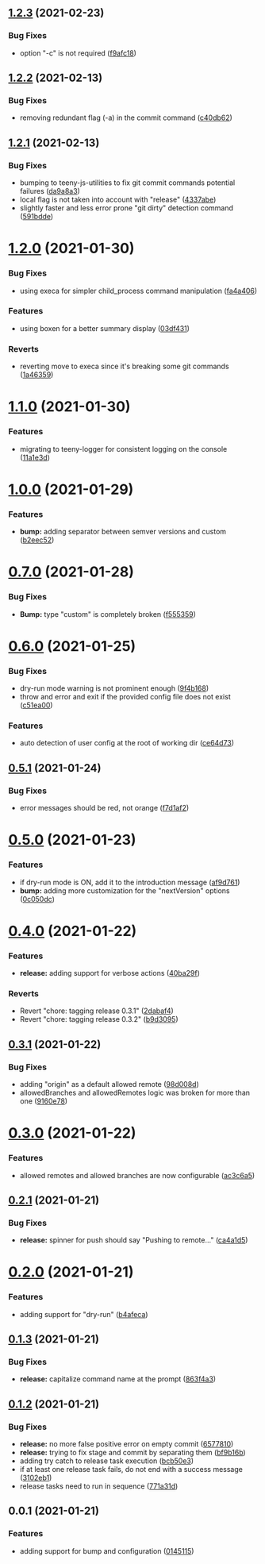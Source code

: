 ## [1.2.3](https://github.com/aversini/bump-and-release/compare/v1.2.2...v1.2.3) (2021-02-23)


### Bug Fixes

* option "-c" is not required ([f9afc18](https://github.com/aversini/bump-and-release/commit/f9afc18d4ca5478cc906ee79c81f45fd803b272a))



## [1.2.2](https://github.com/aversini/bump-and-release/compare/v1.2.1...v1.2.2) (2021-02-13)


### Bug Fixes

* removing redundant flag (-a) in the commit command ([c40db62](https://github.com/aversini/bump-and-release/commit/c40db62310b10f16519dc9c445afbcc1a890958e))



## [1.2.1](https://github.com/aversini/bump-and-release/compare/v1.2.0...v1.2.1) (2021-02-13)


### Bug Fixes

* bumping to teeny-js-utilities to fix git commit commands potential failures ([da9a8a3](https://github.com/aversini/bump-and-release/commit/da9a8a32f456de683b10245a2a46de6bb4f50deb))
* local flag is not taken into account with "release" ([4337abe](https://github.com/aversini/bump-and-release/commit/4337abe7d02fa81ebb02aeb3139f1addac13a946))
* slightly faster and less error prone "git dirty" detection command ([591bdde](https://github.com/aversini/bump-and-release/commit/591bdde46eb623dd90fd879fd4a36397d7770c59))



# [1.2.0](https://github.com/aversini/bump-and-release/compare/v1.1.0...v1.2.0) (2021-01-30)


### Bug Fixes

* using execa for simpler child_process command manipulation ([fa4a406](https://github.com/aversini/bump-and-release/commit/fa4a4069286a0046f76e8116a4b0fc9ead503824))


### Features

* using boxen for a better summary display ([03df431](https://github.com/aversini/bump-and-release/commit/03df43101f55f91922781109c0cef837e77056ce))


### Reverts

* reverting move to execa since it's breaking some git commands ([1a46359](https://github.com/aversini/bump-and-release/commit/1a46359bf52dd45f160cba27099e5936b074e12a))



# [1.1.0](https://github.com/aversini/bump-and-release/compare/v1.0.0...v1.1.0) (2021-01-30)


### Features

* migrating to teeny-logger for consistent logging on the console ([11a1e3d](https://github.com/aversini/bump-and-release/commit/11a1e3d74b074eaf3df5594e24b64a1fb4b4efc5))



# [1.0.0](https://github.com/aversini/bump-and-release/compare/v0.7.0...v1.0.0) (2021-01-29)


### Features

* **bump:** adding separator between semver versions and custom ([b2eec52](https://github.com/aversini/bump-and-release/commit/b2eec528c87360275cfcd2d49abc970b72104374))



# [0.7.0](https://github.com/aversini/bump-and-release/compare/v0.6.0...v0.7.0) (2021-01-28)


### Bug Fixes

* **Bump:** type "custom" is completely broken ([f555359](https://github.com/aversini/bump-and-release/commit/f5553595e3945450df0c70d9fb403cf05ee9fbda))



# [0.6.0](https://github.com/aversini/bump-and-release/compare/v0.5.1...v0.6.0) (2021-01-25)


### Bug Fixes

* dry-run mode warning is not prominent enough ([9f4b168](https://github.com/aversini/bump-and-release/commit/9f4b168fe0c2688f07806230049e20a6ee3f3f26))
* throw and error and exit if the provided config file does not exist ([c51ea00](https://github.com/aversini/bump-and-release/commit/c51ea00ba9cbe45a276b61f640f11bef1f884252))


### Features

* auto detection of user config at the root of working dir ([ce64d73](https://github.com/aversini/bump-and-release/commit/ce64d73d4197975470febec33263cb5d98d340a9))



## [0.5.1](https://github.com/aversini/bump-and-release/compare/v0.5.0...v0.5.1) (2021-01-24)


### Bug Fixes

* error messages should be red, not orange ([f7d1af2](https://github.com/aversini/bump-and-release/commit/f7d1af2c8f4e32c74ef3494c7877d26a9db1dd57))



# [0.5.0](https://github.com/aversini/bump-and-release/compare/v0.4.0...v0.5.0) (2021-01-23)


### Features

* if dry-run mode is ON, add it to the introduction message ([af9d761](https://github.com/aversini/bump-and-release/commit/af9d761d50880d4bd7873b5f9778e2f640039cde))
* **bump:** adding more customization for the "nextVersion" options ([0c050dc](https://github.com/aversini/bump-and-release/commit/0c050dc9e8cdd07947df4a6ebd58869154bdcb83))



# [0.4.0](https://github.com/aversini/bump-and-release/compare/v0.3.2...v0.4.0) (2021-01-22)


### Features

* **release:** adding support for verbose actions ([40ba29f](https://github.com/aversini/bump-and-release/commit/40ba29fd5aa17394e71fb68ead43136e3163cc38))


### Reverts

* Revert "chore: tagging release 0.3.1" ([2dabaf4](https://github.com/aversini/bump-and-release/commit/2dabaf4e2d41ef0853814b64591461cc1a9b97bb))
* Revert "chore: tagging release 0.3.2" ([b9d3095](https://github.com/aversini/bump-and-release/commit/b9d3095ba8032f9b68e0831792904fe9e7ea0723))



## [0.3.1](https://github.com/aversini/bump-and-release/compare/v0.3.0...v0.3.1) (2021-01-22)


### Bug Fixes

* adding "origin" as a default allowed remote ([98d008d](https://github.com/aversini/bump-and-release/commit/98d008d6c3a30e26433eb946e3261b77dbc82ed0))
* allowedBranches and allowedRemotes logic was broken for more than one ([9160e78](https://github.com/aversini/bump-and-release/commit/9160e786e763f89be4bdcb4677cd72a617e738d2))



# [0.3.0](https://github.com/aversini/bump-and-release/compare/v0.2.1...v0.3.0) (2021-01-22)


### Features

* allowed remotes and allowed branches are now configurable ([ac3c6a5](https://github.com/aversini/bump-and-release/commit/ac3c6a506fffdbdb0da5a121caff374ce25c008c))



## [0.2.1](https://github.com/aversini/bump-and-release/compare/v0.2.0...v0.2.1) (2021-01-21)


### Bug Fixes

* **release:** spinner for push should say "Pushing to remote..." ([ca4a1d5](https://github.com/aversini/bump-and-release/commit/ca4a1d51a6daae87bd36fe012881d8163ba01a9c))



# [0.2.0](https://github.com/aversini/bump-and-release/compare/v0.1.3...v0.2.0) (2021-01-21)


### Features

* adding support for "dry-run" ([b4afeca](https://github.com/aversini/bump-and-release/commit/b4afecaaf175d7dd8f460c7406ded3dcac8ee2cf))



## [0.1.3](https://github.com/aversini/bump-and-release/compare/v0.1.2...v0.1.3) (2021-01-21)

### Bug Fixes

- **release:** capitalize command name at the prompt ([863f4a3](https://github.com/aversini/bump-and-release/commit/863f4a38916295b82a8888a7df29d36c5c1b8dc1))

## [0.1.2](https://github.com/aversini/bump-and-release/compare/v0.1.1...v0.1.2) (2021-01-21)

### Bug Fixes

- **release:** no more false positive error on empty commit ([6577810](https://github.com/aversini/bump-and-release/commit/6577810497f93fc4c83598b6215b6d6cbec1e606))
- **release:** trying to fix stage and commit by separating them ([bf9b16b](https://github.com/aversini/bump-and-release/commit/bf9b16b23b01e179d0ea58f5a664c97a1d7cd1d2))
- adding try catch to release task execution ([bcb50e3](https://github.com/aversini/bump-and-release/commit/bcb50e388540a4f459cafdc2f4d04339031bb521))
- if at least one release task fails, do not end with a success message ([3102eb1](https://github.com/aversini/bump-and-release/commit/3102eb140ba1a12c6680461cbff7140bfcba0e88))
- release tasks need to run in sequence ([771a31d](https://github.com/aversini/bump-and-release/commit/771a31d711e8bde101b6200722e36685eda56502))

## 0.0.1 (2021-01-21)

### Features

- adding support for bump and configuration ([0145115](https://github.com/aversini/bump-and-release/commit/0145115a75fbadda04ed32b4d87aeaa2eaeb0c6c))
